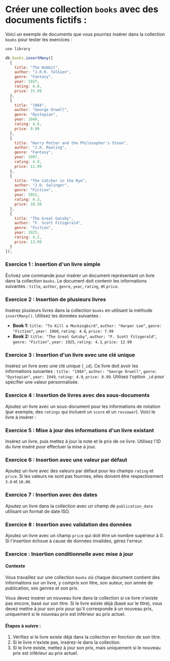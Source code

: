 
# **Créer une collection `books` avec des documents fictifs** :

Voici un exemple de documents que vous pourriez insérer dans la collection `books` pour tester les exercices :

```js
use library

db.books.insertMany([
  {
    title: "The Hobbit",
    author: "J.R.R. Tolkien",
    genre: "Fantasy",
    year: 1937,
    rating: 4.8,
    price: 15.99
  },
  {
    title: "1984",
    author: "George Orwell",
    genre: "Dystopian",
    year: 1949,
    rating: 4.6,
    price: 9.99
  },
  {
    title: "Harry Potter and the Philosopher's Stone",
    author: "J.K. Rowling",
    genre: "Fantasy",
    year: 1997,
    rating: 4.9,
    price: 12.99
  },
  {
    title: "The Catcher in the Rye",
    author: "J.D. Salinger",
    genre: "Fiction",
    year: 1951,
    rating: 4.3,
    price: 10.50
  },
  {
    title: "The Great Gatsby",
    author: "F. Scott Fitzgerald",
    genre: "Fiction",
    year: 1925,
    rating: 4.2,
    price: 13.99
  }
]);
```


### **Exercice 1 : Insertion d'un livre simple**
Écrivez une commande pour insérer un document représentant un livre dans la collection `books`. Le document doit contenir les informations suivantes : `title`, `author`, `genre`, `year`, `rating`, et `price`.


### **Exercice 2 : Insertion de plusieurs livres**
Insérez plusieurs livres dans la collection `books` en utilisant la méthode `insertMany()`. Utilisez les données suivantes :

- **Book 1:** `title: "To Kill a Mockingbird"`, `author: "Harper Lee"`, `genre: "Fiction"`, `year: 1960`, `rating: 4.8`, `price: 7.99`
- **Book 2:** `title: "The Great Gatsby"`, `author: "F. Scott Fitzgerald"`, `genre: "Fiction"`, `year: 1925`, `rating: 4.3`, `price: 12.99`

### **Exercice 3 : Insertion d'un livre avec une clé unique**
Insérez un livre avec une clé unique (`_id`). Ce livre doit avoir les informations suivantes : `title: "1984"`, `author: "George Orwell"`, `genre: "Dystopian"`, `year: 1949`, `rating: 4.9`, `price: 8.99`. Utilisez l'option `_id` pour spécifier une valeur personnalisée.

### **Exercice 4 : Insertion de livres avec des sous-documents**
Ajoutez un livre avec un sous-document pour les informations de notation (par exemple, des `ratings` qui incluent un `score` et un `reviewer`). Voici le livre à insérer :


### **Exercice 5 : Mise à jour des informations d'un livre existant**
Insérez un livre, puis mettez à jour la note et le prix de ce livre. Utilisez l'ID du livre inséré pour effectuer la mise à jour.

### **Exercice 6 : Insertion avec une valeur par défaut**
Ajoutez un livre avec des valeurs par défaut pour les champs `rating` et `price`. Si les valeurs ne sont pas fournies, elles doivent être respectivement `3.0` et `10.00`.


### **Exercice 7 : Insertion avec des dates**
Ajoutez un livre dans la collection avec un champ de `publication_date` utilisant un format de date ISO.


### **Exercice 8 : Insertion avec validation des données**
Ajoutez un livre avec un champ `price` qui doit être un nombre supérieur à 0. Si l'insertion échoue à cause de données invalides, gérez l'erreur.

### **Exercice : Insertion conditionnelle avec mise à jour**

#### **Contexte**
Vous travaillez sur une collection `books` où chaque document contient des informations sur un livre, y compris son titre, son auteur, son année de publication, ses genres et son prix.

Vous devez insérer un nouveau livre dans la collection si ce livre n'existe pas encore, basé sur son titre. Si le livre existe déjà (basé sur le titre), vous devez mettre à jour son prix pour qu'il corresponde à un nouveau prix, uniquement si le nouveau prix est inférieur au prix actuel.

#### **Étapes à suivre :**

1. Vérifiez si le livre existe déjà dans la collection en fonction de son titre.
2. Si le livre n'existe pas, insérez-le dans la collection.
3. Si le livre existe, mettez à jour son prix, mais uniquement si le nouveau prix est inférieur au prix actuel.